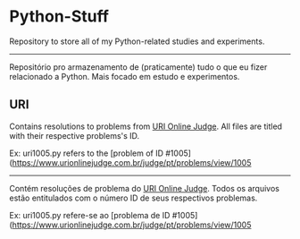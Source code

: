 # Python-Stuff

Repository to store all of my Python-related studies and experiments.

------------------------------

Repositório pro armazenamento de (praticamente) tudo o que eu fizer relacionado a Python. Mais focado em estudo e experimentos.

## URI 

Contains resolutions to problems from [URI Online Judge](https://www.urionlinejudge.com.br/judge/pt). All files are titled with their respective problems's ID.

Ex: uri1005.py refers to the [problem of ID #1005](https://www.urionlinejudge.com.br/judge/pt/problems/view/1005

------------------------------

Contém resoluções de problema do [URI Online Judge](https://www.urionlinejudge.com.br/judge/pt). Todos os arquivos estão entitulados com o número ID de seus respectivos problemas.

Ex: uri1005.py refere-se ao [problema de ID #1005](https://www.urionlinejudge.com.br/judge/pt/problems/view/1005
